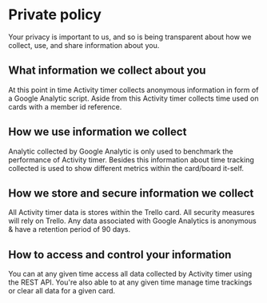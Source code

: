 # Private policy
Your privacy is important to us, and so is being transparent about how we collect, use, and share information about you.

## What information we collect about you
At this point in time Activity timer collects anonymous information in form of a Google Analytic script. Aside from this Activity timer collects time used on cards with a member id reference.

## How we use information we collect
Analytic collected by Google Analytic is only used to benchmark the performance of Activity timer. Besides this information about time tracking collected is used to show different metrics within the card/board it-self.

## How we store and secure information we collect
All Activity timer data is stores within the Trello card. All security measures will rely on Trello. Any data associated with Google Analytics is anonymous & have a retention period of 90 days.

## How to access and control your information
You can at any given time access all data collected by Activity timer using the REST API. You're also able to at any given time manage time trackings or clear all data for a given card.